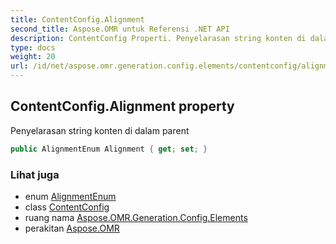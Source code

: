 ```yaml
---
title: ContentConfig.Alignment
second_title: Aspose.OMR untuk Referensi .NET API
description: ContentConfig Properti. Penyelarasan string konten di dalam parent
type: docs
weight: 20
url: /id/net/aspose.omr.generation.config.elements/contentconfig/alignment/
---
```

## ContentConfig.Alignment property

Penyelarasan string konten di dalam parent

```csharp
public AlignmentEnum Alignment { get; set; }
```

### Lihat juga

* enum [AlignmentEnum](../../../aspose.omr.generation.config.enums/alignmentenum/)
* class [ContentConfig](../)
* ruang nama [Aspose.OMR.Generation.Config.Elements](../../contentconfig/)
* perakitan [Aspose.OMR](../../../)


